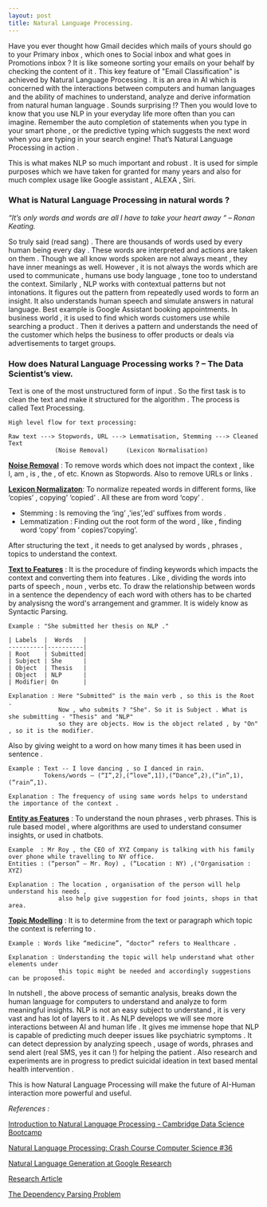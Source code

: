 ```yaml
---
layout: post
title: Natural Language Processing.
---
```


Have you ever thought how Gmail decides which mails of yours should go to your Primary inbox , which ones to Social inbox  and what goes in Promotions inbox ? It is like someone sorting your emails on your behalf by checking the content of it . This key feature of "Email Classification" is achieved by Natural Language Processing . It is an area in AI which is concerned with the interactions between computers and human languages and the ability of machines to understand, analyze and derive information from  natural human language . Sounds surprising !? Then you would love to know that you use NLP in your everyday life more often than you can imagine. Remember the auto completion of statements when you type in your smart phone , or the predictive typing which suggests the next word when you are typing in your search engine! That’s Natural Language Processing in action . 

This is what makes NLP so much important and robust . It is used for simple purposes which we have taken for granted for many years and also for much complex usage like Google assistant , ALEXA , Siri.

### What is Natural Language Processing in natural words ?
_“It’s only words and words are all I have to take your heart away “ – Ronan Keating._

So truly said (read sang) . There are thousands of words used by every human being every day . These words are interpreted and actions are taken on them . Though we all know words spoken are not always meant , they have inner meanings as well. However , it is not always the words which are used to communicate , humans use body language , tone too to understand the context. Similarly , NLP works with contextual patterns but not intonations. It figures out the pattern from repeatedly used words to form an insight. It also understands human speech and simulate answers in natural language. Best example is Google Assistant booking appointments. In business world , it is used to find which words customers use while searching a product . Then it derives a pattern and understands the need of the customer which helps the business to offer products or deals via advertisements to target groups. 

### How does Natural Language Processing works ? – The Data Scientist’s view.

Text is one of the most unstructured form of input . So the first task is to clean the text and make it structured for the algorithm .
The process is called Text Processing. 
 
```
High level flow for text processing:

Raw text ---> Stopwords, URL ---> Lemmatisation, Stemming ---> Cleaned Text
             (Noise Removal)     (Lexicon Normalisation)               

```
<ins>**Noise Removal**</ins> : To remove words which does not impact the context , like I, am , is , the , of  etc. 
                               Known as Stopwords. Also to remove URLs or links . 
                               
<ins>**Lexicon Normalizaton**</ins>: To normalize repeated words in different forms, like ‘copies’ , copying’ ‘copied’ . 
                                     All these are from word ‘copy’ .
* Stemming : Is removing the ‘ing’ ,’ies’,’ed’ suffixes from words .
* Lemmatization : Finding out the root form of the word , like , finding word ‘copy’ from ‘ copies’/’copying’.

After structuring the text , it needs to get analysed by words , phrases , topics to understand the context.
  
<ins>**Text to Features**</ins> : It is the procedure of finding keywords which impacts the context and converting them into features . 
                                  Like , dividing the words into parts of speech , noun , verbs etc. 
                                  To draw the relationship between words in a sentence the dependency of each word with others has to be                                   charted by analysisng the word's arrangement and grammer. It is widely know as Syntactic Parsing.

```
Example : "She submitted her thesis on NLP ."

| Labels  |  Words   |
----------|----------|
| Root    | Submitted|
| Subject | She      |
| Object  | Thesis   |
| Object  | NLP      |
| Modifier| On       |

Explanation : Here "Submitted" is the main verb , so this is the Root . 
              Now , who submits ? "She". So it is Subject . What is she submitting - "Thesis" and "NLP"
              so they are objects. How is the object related , by "On" , so it is the modifier. 
```
Also by giving weight to a word on how many times it has been used in sentence .
```
Example : Text -- I love dancing , so I danced in rain.
          Tokens/words – (“I”,2),(“love”,1]),(“Dance”,2),(“in”,1),(“rain”,1).
          
Explanation : The frequency of using same words helps to understand the importance of the context .
```         
<ins>**Entity as Features**</ins> : To understand the noun phrases , verb phrases. 
                                    This is rule based model , where algorithms are used to understand consumer insights,
                                    or used in chatbots.

```    
Example  : Mr Roy , the CEO of XYZ Company is talking with his family over phone while travelling to NY office. 
Entities : (“person” – Mr. Roy) , (“Location : NY) ,("Organisation : XYZ)

Explanation : The location , organisation of the person will help understand his needs ,
              also help give suggestion for food joints, shops in that area. 
```
    
<ins>**Topic Modelling**</ins> : It is to determine from the text or paragraph which topic the context is referring to . 
```
Example : Words like “medicine”, “doctor” refers to Healthcare .

Explanation : Understanding the topic will help understand what other elements under 
              this topic might be needed and accordingly suggestions can be proposed.
```

In nutshell , the above process of semantic analysis, breaks down the human language for computers to understand and analyze to form meaningful insights. NLP is not an easy subject to understand , it is very vast and has lot of layers to it . As NLP develops we will see more interactions between AI and human life . It gives me immense hope that NLP is capable of predicting much deeper issues like psychiatric symptoms . It can detect depression by analyzing speech , usage of words, phrases and send alert (real SMS, yes it can !) for helping the patient . Also research and experiments are in progress to predict suicidal ideation in text based mental health intervention . 

This is how Natural Language Processing will make the future of AI-Human interaction more powerful and useful.


*References :*

[Introduction to Natural Language Processing - Cambridge Data Science Bootcamp](https://www.youtube.com/watch?v=8S3qHHUKqYk)

[Natural Language Processing: Crash Course Computer Science #36](https://www.youtube.com/watch?v=fOvTtapxa9c)

[Natural Language Generation at Google Research](https://www.youtube.com/watch?v=MNvT5JekDpg)

[Research Article](https://www.hindawi.com/journals/cmmm/2016/8708434/)

[The Dependency Parsing Problem](https://www.youtube.com/watch?v=o7WlsBW-ndg)


